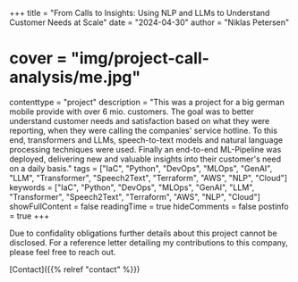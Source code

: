 +++
title = "From Calls to Insights: Using NLP and LLMs to Understand Customer Needs at Scale"
date = "2024-04-30"
author = "Niklas Petersen"
# cover = "img/project-call-analysis/me.jpg"
contenttype = "project"
description = "This was a project for a big german mobile provide with over 6 mio. customers. The goal was to better understand customer needs and satisfaction based on what they were reporting, when they were calling the companies' service hotline. To this end, transformers and LLMs, speech-to-text models and natural language processing techniques were used. Finally an end-to-end ML-Pipeline was deployed, delivering new and valuable insights into their customer's need on a daily basis."
tags = ["IaC", "Python", "DevOps", "MLOps", "GenAI", "LLM", "Transformer", "Speech2Text", "Terraform", "AWS", "NLP", "Cloud"]
keywords = ["IaC", "Python", "DevOps", "MLOps", "GenAI", "LLM", "Transformer", "Speech2Text", "Terraform", "AWS", "NLP", "Cloud"]
showFullContent = false
readingTime = true
hideComments = false
postinfo = true
+++

Due to confidality obligations further details about this project cannot be disclosed.
For a reference letter detailing my contributions to this company, please feel free to reach out.

[Contact]({{% relref "contact" %}})